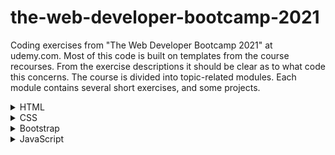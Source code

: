 # the-web-developer-bootcamp-2021

Coding exercises from "The Web Developer Bootcamp 2021" at udemy.com. 
Most of this code is built on templates from the course recourses. From the exercise descriptions it should be clear as to what code this concerns. The course is divided into topic-related modules. Each module contains several short exercises, and some projects. 

<details>
<summary>HTML</summary>
<br>

  <details>
  <summary>Exercises</summary>
  <br>

  ### Exercise 1 - Intro

  Given plain-text and a picture of a website.
  The task is, by using HTML, formating the text to match the given picture.

  ### Exercise 2 - Lists

  Given a plain-text list, the task is to make a list identical to the picture.

  ### Exercise 3 - Links & Images

  The task is simply to create a link and an image. 

  ### Exercise 4 - Entities & Semantics

  The task is to make a header with a sowman entity and a superscripted trademark entity.

  ### Exercise 5 - Tables

  Given the data, the task is to format a table using the elements table, thead, tbody, tr, th and td.

  ### Exercise 6 - Forms

  The task is to make a login-like page consisting of username and password inputs with placeholder texts, and a register-button.

  </details>

  <details>
  <summary>Projects</summary>
  <br>
  
  ### Marathon Registration Project

  The task is to make a registration form for a fictive fun run. Should include proper use of input types, labels, placeholders, etc...
  </details>


</details>

<details>
<summary>CSS</summary>
<br>

  <details>
  <summary>Exercises</summary>
  <br>

  ### Exercise 7 - Intro

  Given plain-text, format the text to match a given layout.

  ### Exercise 8 - Hipster Logo

  Format text to match the given specification.

  ### Exercise 9 - Basic Selectors

  Using selectors, format text to match the given specification.

  ### Exercise 10 - Descendent Combinators

  Using descendent combinators, format text to match the given specification.

  ### Exercise 11 - Checkerboard

  Given a colorless checkerboard, make even squares black and odd squares red.

  ### Exercise 12 - Box Model

  Format the given .css file to match the given image.

  </details>

</details>


<details>
<summary>Bootstrap</summary>
<br>

  <details>
  <summary>Exercises</summary>
  <br>

  ### Exercise 13 - Intro

  Given plain-text HTML, format the code to match the given image, using bootstrap.

  ### Exercise 13 - Grid Intro

  Using grid functionality, create a .html to match a the given image.
  
  
  </details>


</details>


<details>
<summary>JavaScript</summary>
<br>

  <details>
  <summary>Exercises</summary>
  <br>

  ### Exercise 15 - Variables

  Create two variables.

  ### Exercise 16 - Constants

  Define two constants

  ### Exercise 17 - Strings

  Create two strings.

  ### Exercise 18 - String Methods

  Use the .trim() and .toLowerCase() methods to change a string.

  ### Exercise 19 - More String Methods

  Use the .replace() and .slice() methods to alter a string.

  ### Exercise 20 - String Template Literals

  Create a string dipslaying the outcome of rolling two dice.

  ### Exercise 21 - Conditions

  Check if a number is even.

  ### Exercise 22 - More on Conditions

  Use if-else condtions to match the given set of rules.

  ### Exercise 23 - Nested Conditions

  Change the input value to activate the given condition.

  ### Exercise 24 - Logical AND

  Change the input value to active the given condition.

  ### Exercise 25 - Arrays

  Create an array containing 6 numbers.

  ### Exercise 26 - Array Access

  Change two elements in the given array.

  ### Exercise 27 - Pop/Push/Shift/Unshift

  Use the functions above to alter an array.

  ### Exercise 28 - Nested Arrays

  Update a value in a nested array.

  ### Exercise 29 - Object Literals

  Create an object containing the given data.

  ### Exercise 30 - Object Access

  Given an object, create a string containing information from that object.

  ### Exercise 31 - For-Loops Intro

  Make a loop that prints a sentence a given number of times.

  ### Exercise 32 - More on For-Loops Intro

  Using a loop, print down from 25 by increments of -5.

  ### Exercise 33 - Looping Over Arrays

  Loop through an array of strings and print every string in upper case.

  ### Exercise 34 - The For...Of-Loop

  Loop through an array of integers and print the square of each integer.
    
  ### Exercise 35 - Introduction to Functions
    
  Create a function that prints a "<3" and call it once.
  
  ### Exercise 36 - Introduction to Arguments
    
  Create a function that takes in a message as an argument and prints it three times.
    
  ### Exercise 37 - Multiple Arguments
  
  Create a function that takes in two numbers as arguments. If both numbers are '1', print "Snake Eyes!". If not, print "Not Snake Eyes!".
    
  ### Exercise 38 - Return Value
    
  Create a function that returns the product of its arguments.
    
  ### Exercise 39 - Conditional Return
    
  Create a function that returns 'true' if the input argument is above a threshold, and 'false' if it is not.
    
  ### Exercise 40 - Return Last Element
    
  Create a function that returns the last elements of an array. If the array is empty, return 'null'.
    
  ### Exercise 41 - Capitalize
    
  Create a function that capitilizes the first letter of the argument sentence.
    
  ### Exercise 42 - Array Sum
    
  Create a function that returns the sum of the argument array.
    
  ### Exercise 43 - Days of the Week
  
  Create a function that takes a numbers as an argument. If the number is between one and seven, the function should return the corresponding day. If it is not, the function should return 'null'.
    
  ### Exercise 44 - Function Expressions
    
  Create a function expression that returns the square of a number.
    
  ### Exercise 45 - Methods
    
  Define an object that contains two methods.
    
  ### Exercise 46 - The Keyword 'this'
    
  Define an object with a count variable, and a method to increment that variable.
    
  ### Exercise 47 - Maps
  
  Create a function that uses maps to trim the elements of an array.
    
  ### Exercise 48 - Arrow Functions
    
  Create an arrow function that greets the input name.
    
  </details>
  <details>
  <summary>Projects</summary>
  <br>

  ### Todo List

  A basic command line-driven todo list that supports adding, deleting and listing elements.
    
  </details>
  
  
  </details>


</details>
